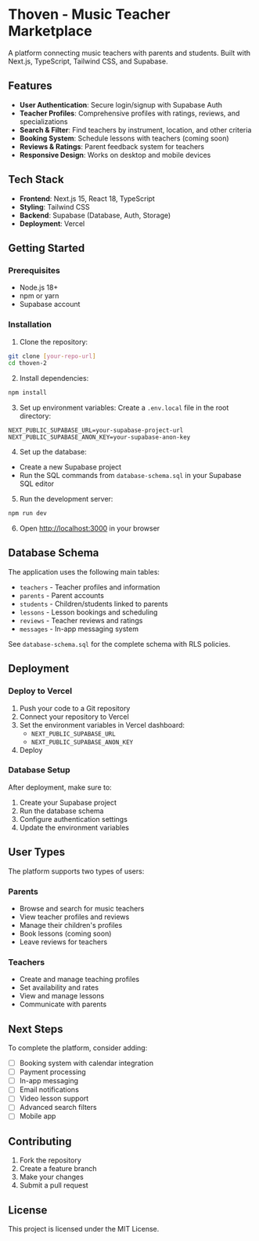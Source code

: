 # Thoven - Music Teacher Marketplace

A platform connecting music teachers with parents and students. Built with Next.js, TypeScript, Tailwind CSS, and Supabase.

## Features

- **User Authentication**: Secure login/signup with Supabase Auth
- **Teacher Profiles**: Comprehensive profiles with ratings, reviews, and specializations
- **Search & Filter**: Find teachers by instrument, location, and other criteria
- **Booking System**: Schedule lessons with teachers (coming soon)
- **Reviews & Ratings**: Parent feedback system for teachers
- **Responsive Design**: Works on desktop and mobile devices

## Tech Stack

- **Frontend**: Next.js 15, React 18, TypeScript
- **Styling**: Tailwind CSS
- **Backend**: Supabase (Database, Auth, Storage)
- **Deployment**: Vercel

## Getting Started

### Prerequisites

- Node.js 18+ 
- npm or yarn
- Supabase account

### Installation

1. Clone the repository:
```bash
git clone [your-repo-url]
cd thoven-2
```

2. Install dependencies:
```bash
npm install
```

3. Set up environment variables:
Create a `.env.local` file in the root directory:
```
NEXT_PUBLIC_SUPABASE_URL=your-supabase-project-url
NEXT_PUBLIC_SUPABASE_ANON_KEY=your-supabase-anon-key
```

4. Set up the database:
- Create a new Supabase project
- Run the SQL commands from `database-schema.sql` in your Supabase SQL editor

5. Run the development server:
```bash
npm run dev
```

6. Open [http://localhost:3000](http://localhost:3000) in your browser

## Database Schema

The application uses the following main tables:
- `teachers` - Teacher profiles and information
- `parents` - Parent accounts
- `students` - Children/students linked to parents
- `lessons` - Lesson bookings and scheduling
- `reviews` - Teacher reviews and ratings
- `messages` - In-app messaging system

See `database-schema.sql` for the complete schema with RLS policies.

## Deployment

### Deploy to Vercel

1. Push your code to a Git repository
2. Connect your repository to Vercel
3. Set the environment variables in Vercel dashboard:
   - `NEXT_PUBLIC_SUPABASE_URL`
   - `NEXT_PUBLIC_SUPABASE_ANON_KEY`
4. Deploy

### Database Setup

After deployment, make sure to:
1. Create your Supabase project
2. Run the database schema
3. Configure authentication settings
4. Update the environment variables

## User Types

The platform supports two types of users:

### Parents
- Browse and search for music teachers
- View teacher profiles and reviews
- Manage their children's profiles
- Book lessons (coming soon)
- Leave reviews for teachers

### Teachers
- Create and manage teaching profiles
- Set availability and rates
- View and manage lessons
- Communicate with parents

## Next Steps

To complete the platform, consider adding:
- [ ] Booking system with calendar integration
- [ ] Payment processing
- [ ] In-app messaging
- [ ] Email notifications
- [ ] Video lesson support
- [ ] Advanced search filters
- [ ] Mobile app

## Contributing

1. Fork the repository
2. Create a feature branch
3. Make your changes
4. Submit a pull request

## License

This project is licensed under the MIT License.